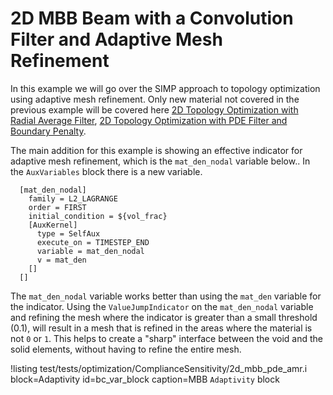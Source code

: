 # 2D MBB Beam with a Convolution Filter and Adaptive Mesh Refinement

In this example we will go over the SIMP approach to topology optimization using adaptive mesh refinement. Only new material not covered in the previous
example will be covered here [2D Topology Optimization with Radial Average Filter](examples/optimization/2d_mbb.md), [2D Topology Optimization with PDE Filter and Boundary Penalty](examples/optimization/2d_mbb_pde.md).

The main addition for this example is showing an effective indicator for
adaptive mesh refinement, which is the `mat_den_nodal` variable below.. In the `AuxVariables` block there is a new variable.

```
  [mat_den_nodal]
    family = L2_LAGRANGE
    order = FIRST
    initial_condition = ${vol_frac}
    [AuxKernel]
      type = SelfAux
      execute_on = TIMESTEP_END
      variable = mat_den_nodal
      v = mat_den
    []
  []
```

The `mat_den_nodal` variable works better than using the `mat_den` variable for
the indicator. Using the `ValueJumpIndicator` on the `mat_den_nodal` variable
and refining the mesh where the indicator is greater than a small threshold
(0.1), will result in a mesh that is refined in the areas where the material is
not `0` or `1`. This helps to create a "sharp" interface between the void and
the solid elements, without having to refine the entire mesh.


!listing test/tests/optimization/ComplianceSensitivity/2d_mbb_pde_amr.i
         block=Adaptivity id=bc_var_block
         caption=MBB `Adaptivity` block
